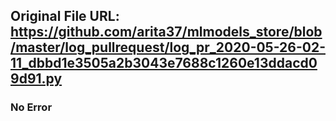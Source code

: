 ## Original File URL: https://github.com/arita37/mlmodels_store/blob/master/log_pullrequest/log_pr_2020-05-26-02-11_dbbd1e3505a2b3043e7688c1260e13ddacd09d91.py<br />

### No Error